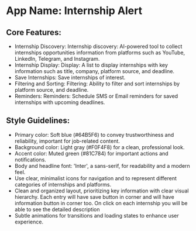 # **App Name**: Internship Alert

## Core Features:

- Internship Discovery: Internship discovery: AI-powered tool to collect internships opportunities information from platforms such as YouTube, LinkedIn, Telegram, and Instagram.
- Internship Display: Display: A list to display internships with key information such as title, company, platform source, and deadline.
- Save Internships: Save internships of interest.
- Filtering and Sorting: Filtering: Ability to filter and sort internships by platform source, and deadline.
- Reminders: Reminders: Schedule SMS or Email reminders for saved internships with upcoming deadlines.

## Style Guidelines:

- Primary color: Soft blue (#64B5F6) to convey trustworthiness and reliability, important for job-related content.
- Background color: Light gray (#F0F4F8) for a clean, professional look.
- Accent color: Muted green (#81C784) for important actions and notifications.
- Body and headline font: 'Inter', a sans-serif, for readability and a modern feel.
- Use clear, minimalist icons for navigation and to represent different categories of internships and platforms.
- Clean and organized layout, prioritizing key information with clear visual hierarchy. Each entry will have save button in corner and will have information button in corner too. On click on each internship you will be able to see the detailed description
- Subtle animations for transitions and loading states to enhance user experience.